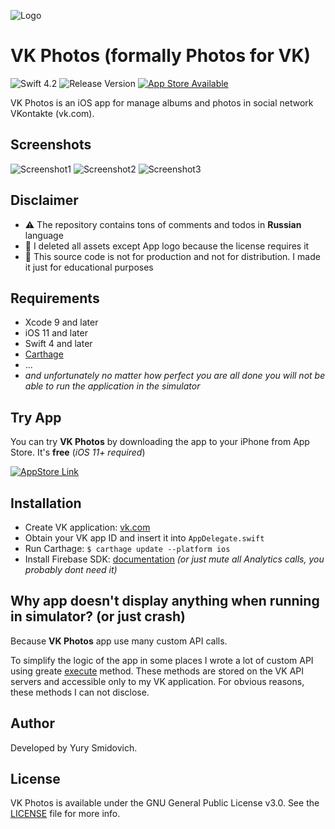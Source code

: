 ![Logo]()

# VK Photos (formally Photos for VK)

![Swift 4.2](https://img.shields.io/badge/swift-4.2-orange.svg)
![Release Version](https://img.shields.io/badge/Release-1.1-blue.svg)
[![App Store Available](https://img.shields.io/badge/app%20store-available-brightgreen.svg)](https://vk.cc/8xwT04)

VK Photos is an iOS app for manage albums and photos in social network VKontakte (vk.com).

## Screenshots

![Screenshot1]()
![Screenshot2]()
![Screenshot3]()

## Disclaimer

- ⚠️  The repository contains tons of comments and todos in **Russian** language
- 🚫  I deleted all assets except App logo because the license requires it
- 🔬  This source code is not for production and not for distribution. I made it just for educational purposes

## Requirements

- Xcode 9 and later
- iOS 11 and later
- Swift 4 and later
- [Carthage](https://github.com/Carthage/Carthage)
- ...
- *and unfortunately no matter how perfect you are all done you will not be able to run the application in the simulator*

## Try App

You can try **VK Photos** by downloading the app to your iPhone from App Store. It's **free** (*iOS 11+ required*)

[![AppStore Link]()](https://vk.cc/8xwT04)

## Installation

- Create VK application: [vk.com](https://vk.com/editapp?act=create)
- Obtain your VK app ID and insert it into `AppDelegate.swift`
- Run Carthage: ```$ carthage update --platform ios```
- Install Firebase SDK: [documentation](https://firebase.google.com/docs/ios/setup#frameworks) *(or just mute all Analytics calls, you probably dont need it)*

## Why app doesn't display anything when running in simulator? (or just crash)

Because **VK Photos** app use many custom API calls.

To simplify the logic of the app in some places I wrote a lot of custom API using greate [execute](https://vk.com/dev/execute) method. These methods are stored on the VK API servers and accessible only to my VK application. For obvious reasons, these methods I can not disclose.

## Author

Developed by Yury Smidovich.

## License

VK Photos is available under the GNU General Public License v3.0. See the [LICENSE](LICENSE) file for more info.